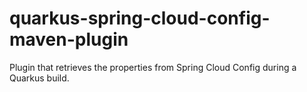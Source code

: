 # quarkus-spring-cloud-config-maven-plugin
Plugin that retrieves the properties from Spring Cloud Config during a Quarkus build.
